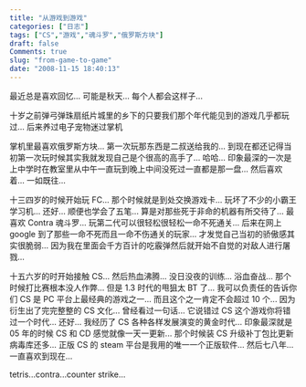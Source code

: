 ```yaml
---
title: "从游戏到游戏"
categories: ["日志"]
tags: ["CS","游戏","魂斗罗","俄罗斯方块"]
draft: false
Comments: true
slug: "from-game-to-game"
date: "2008-11-15 18:40:13"
---
```


最近总是喜欢回忆... 
可能是秋天... 每个人都会这样子... 

十岁之前弹弓弹珠扇纸片城里的乡下的只要我们那个年代能见到的游戏几乎都玩过... 
后来养过电子宠物迷过掌机 

掌机里最喜欢俄罗斯方块... 
第一次玩那东西是二叔送给我的... 
到现在都还记得当初第一次玩时候其实我就发现自己是个很高的高手了... 哈哈... 
印象最深的一次是上中学时在教室里从中午一直玩到晚上中间没死过一直都是那一盘... 
然后喜欢着... 一如既往... 

十三四岁的时候开始玩 FC... 
那个时候就是到处交换游戏卡... 
玩坏了不少的小霸王学习机... 
还好... 顺便也学会了五笔... 算是对那些死于非命的机器有所交待了... 
最喜欢 Contra 魂斗罗... 
玩第二代可以很轻松很轻松一命不死通关... 
后来在网上 google 到了那些一命不死而且一命不伤通关的玩家... 
才发觉自己当初的骄傲感其实很脆弱... 
因为我在里面会千方百计的吃霰弹然后就开始不自觉的对敌人进行屠戮... 

十五六岁的时开始接触 CS... 然后热血沸腾... 没日没夜的训练... 浴血奋战... 
那个时候打比赛根本没人作弊... 但是 1.3 时代的甩狙太 BT 了... 
我可以负责任的告诉你们 CS 是 PC 平台上最经典的游戏之一... 而且这个之一肯定不会超过 10 个... 
因为衍生出了完完整整的 CS 文化... 
曾经看过一句话... 
它说错过 CS 这个游戏你将错过一个时代... 
还好... 我经历了 CS 各种各样发展演变的黄金时代... 
印象最深就是 05 年的时候 CS 和 CD 感觉就像一天一更新... 那个时候装 CS 升级补丁包比更新病毒库还多... 
正版 CS 的 steam 平台是我用的唯一一个正版软件... 
然后七八年... 一直喜欢到现在... 

tetris...contra...counter strike...

